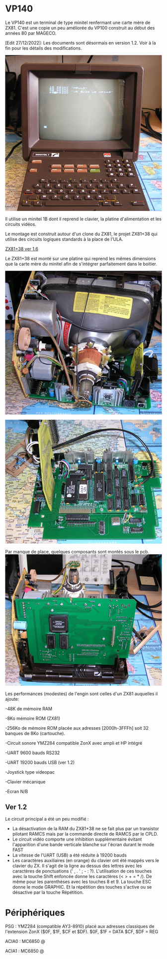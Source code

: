 # VP140

Le VP140 est un terminal de type minitel renfermant une carte mère de ZX81.
C'est une copie un peu améliorée du VP100 construit au début des années 80 par MAGECO.

[Edit 27/12/2022]: Les documents sont désormais en version 1.2. Voir à la fin pour les détails des modifications.

![VP140](./VP140_1.JPG?raw=true "Optional Title")

Il utilise un minitel 1B dont il reprend le clavier, la platine d'alimentation et les circuits vidéos.

Le montage est construit autour d'un clone du ZX81, le projet ZX81+38 qui utilise des circuits logiques standards à la place de l'ULA.

[ZX81+38 ver 1.6](https://revspace.nl/ZX81plus38_simple_to_build_ZX-81_clone)

Le ZX81+38 est monté sur une platine qui reprend les mêmes dimensions que la carte mère du minitel afin de s'intégrer parfaitement dans le boitier.

![Intérieur du VP140](./VP140_2.JPG?raw=true "Optional Title")

![Carte principale](./VP140_3.JPG?raw=true "Optional Title")

Par manque de place, quelques composants sont montés sous le pcb.
![Carte principale](./VP140_4.JPG?raw=true "Optional Title")


Les performances (modestes) de l'engin sont celles d'un ZX81 auquelles il ajoute:

-48K de mémoire RAM

-8Ko mémoire ROM (ZX81)

-256Ko de mémoire ROM placée aux adresses [2000h-3FFFh] soit 32 banques de 8Ko (cartouche).

-Circuit sonore YMZ284 compatible ZonX avec ampli et HP intégré

-UART 9600 bauds RS232

-UART 19200 bauds USB (ver 1.2)

-Joystick type videopac

-Clavier mécanique

-Ecran N/B

## Ver 1.2

Le circuit principal a été un peu modifié :
- La désactivation de la RAM du ZX81+38 ne se fait plus par un transistor pilotant RAMCS mais par la commande directe de RAMCS par le CPLD.
- Le circuit vidéo comporte une inhibition supplémentaire évitant l'apparition d'une bande verticale blanche sur l'écran durant le mode FAST
- La vitesse de l'UART (USB) a été réduite à 19200 bauds
- Les caractères auxiliaires (en orange) du clavier ont été mappés vers le clavier du ZX. Il s'agit de la ligne au dessus des lettres avec les caractères de ponctuations (' , . ' ; - : ?). L'utilisation de ces touches avec la touche Shift enfoncée donne les caractères (< > + = * /). De même pour les parenthèses avec les touches 8 et 9. La touche ESC donne le mode GRAPHIC. Et la répétition des touches s'active ou se désactive par la touche Répétition.


# Périphériques

PSG : YMZ284 (compatible AY3-8910) placé aux adresses classiques de l'extension ZonX ($0F, $1F, $CF et $DF).
$0F, $1F = DATA
$CF, $DF = REG

ACIA0 : MC6850 @ 


ACIA1 : MC6850 @ 
